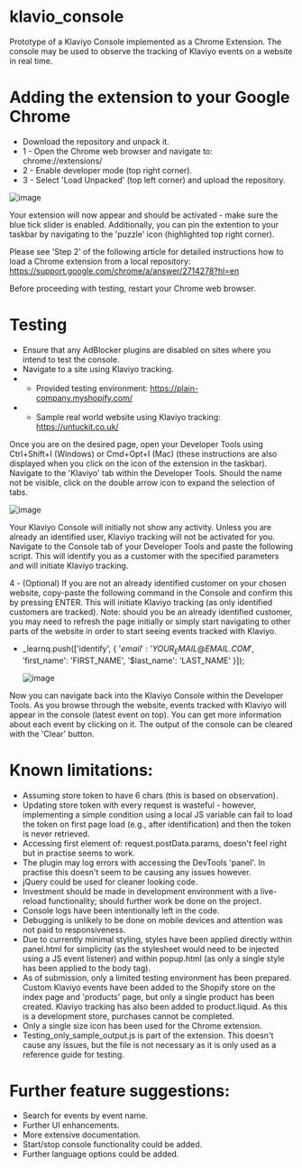 # klavio_console
Prototype of a Klaviyo Console implemented as a Chrome Extension. The console may be used to observe the tracking of Klaviyo events on a website in real time.

# Adding the extension to your Google Chrome
- Download the repository and unpack it. 
- 1 - Open the Chrome web browser and navigate to: chrome://extensions/
- 2 - Enable developer mode (top right corner). 
- 3 - Select 'Load Unpacked' (top left corner) and upload the repository.

![image](https://user-images.githubusercontent.com/20789437/136280205-b8165af1-ebc2-4e0d-9d0e-17f5a9d0aa1a.png)


Your extension will now appear and should be activated - make sure the blue tick slider is enabled. Additionally, you can pin the extention to your taskbar by navigating to the 'puzzle' icon (highlighted top right corner).

Please see 'Step 2' of the following article for detailed instructions how to load a Chrome extension from a local repository: https://support.google.com/chrome/a/answer/2714278?hl=en

Before proceeding with testing, restart your Chrome web browser.


# Testing
- Ensure that any AdBlocker plugins are disabled on sites where you intend to test the console. 
- Navigate to a site using Klaviyo tracking.
- - Provided testing environment: https://plain-company.myshopify.com/
- - Sample real world website using Klaviyo tracking: https://untuckit.co.uk/

Once you are on the desired page, open your Developer Tools using Ctrl+Shift+I (Windows) or Cmd+Opt+I (Mac) (these instructions are also displayed when you click on the icon of the extension in the taskbar). Navigate to the 'Klaviyo' tab within the Developer Tools. Should the name not be visible, click on the double arrow icon to expand the selection of tabs. 

![image](https://user-images.githubusercontent.com/20789437/136281440-f20bd8db-9ca9-4016-b5be-46386ee5a745.png)

Your Klaviyo Console will initially not show any activity. Unless you are already an identified user, Klaviyo tracking will not be activated for you. Navigate to the Console tab of your Developer Tools and paste the following script. This will identify you as a customer with the specified parameters and will initiate Klaviyo tracking. 


4 - (Optional) If you are not an already identified customer on your chosen website, copy-paste the following command in the Console and confirm this by pressing ENTER. This will initiate Klaviyo tracking (as only identified customers are tracked). Note: should you be an already identified customer, you may need to refresh the page initially or simply start navigating to other parts of the website in order to start seeing events tracked with Klaviyo.
- _learnq.push(['identify', {
    '$email': 'YOUR_EMAIL@EMAIL.COM',
    '$first_name': 'FIRST_NAME',
    '$last_name': 'LAST_NAME' 
  }]);
  
  ![image](https://user-images.githubusercontent.com/20789437/136281903-06d96bd6-ff50-4d28-9e4e-fb9cdce957ca.png)
  
Now you can navigate back into the Klaviyo Console within the Developer Tools. As you browse through the website, events tracked with Klaviyo will appear in the console (latest event on top). You can get more information about each event by clicking on it. The output of the console can be cleared with the 'Clear' button.

# Known limitations:
- Assuming store token to have 6 chars (this is based on observation).
- Updating store token with every request is wasteful - however, implementing a simple condition using a local JS variable can fail to load the token on first page load (e.g., after identification) and then the token is never retrieved.
- Accessing first element of: request.postData.params, doesn't feel right but in practise seems to work.
- The plugin may log errors with accessing the DevTools 'panel'. In practise this doesn't seem to be causing any issues however.
- jQuery could be used for cleaner looking code.
- Investment should be made in development environment with a live-reload functionality; should further work be done on the project.
- Console logs have been intentionally left in the code.
- Debugging is unlikely to be done on mobile devices and attention was not paid to responsiveness.
- Due to currently minimal styling, styles have been applied directly within panel.html for simplicity (as the stylesheet would need to be injected using a JS event listener) and within popup.html (as only a single style has been applied to the body tag).
- As of submission, only a limited testing environment has been prepared. Custom Klaviyo events have been added to the Shopify store on the index page and 'products' page, but only a single product has been created. Klaviyo tracking has also been added to product.liquid. As this is a development store, purchases cannot be completed. 
- Only a single size icon has been used for the Chrome extension.
- Testing_only_sample_output.js is part of the extension. This doesn't cause any issues, but the file is not necessary as it is only used as a reference guide for testing. 

# Further feature suggestions:
- Search for events by event name.
- Further UI enhancements.
- More extensive documentation.
- Start/stop console functionality could be added.
- Further language options could be added.
